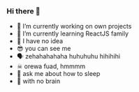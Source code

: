 ### Hi there 👋

- 🔭 I’m currently working on own projects
- 🌱 I’m currently learning ReactJS family
- 🙌 I have no idea
- 😎 you can see me
- 🗣 zehahahahaha huhuhuhu hihihihi
- ☠ orewa fuad, hmmmm
- 💬 ask me about how to sleep
- 💯 with no brain
<!--
**fsholehan/fsholehan** is a ✨ _special_ ✨ repository because its `README.md` (this file) appears on your GitHub profile.

Here are some ideas to get you started:

- 🔭 I’m currently working on own projects
- 🌱 I’m currently learning ReactJS
- 👯 I’m looking to collaborate on ...
- 🤔 I’m looking for help with ...
- 💬 Ask me about ...
- 📫 How to reach me: ...
- 😄 Pronouns: ...
- ⚡ Fun fact: ...
-->
